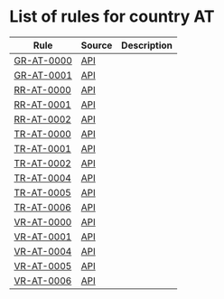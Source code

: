 # List of rules for country AT

| Rule | Source | Description |
| ---- | ------ | ----------- |
| [GR-AT-0000](GR-AT-0000.json) | [API](https://dgca-businessrule-service-test.ezdrav.si/rules/AT/29b10613199328c96caf18c2bad4243440142fea9f435a7f45b34f8dabacba22) |  |
| [GR-AT-0001](GR-AT-0001.json) | [API](https://dgca-businessrule-service-test.ezdrav.si/rules/AT/d1e4e36e53e078db44c345c514873498349c576f3d876d30f7d29f41837deb07) |  |
| [RR-AT-0000](RR-AT-0000.json) | [API](https://dgca-businessrule-service-test.ezdrav.si/rules/AT/e583ab4dbe8a69dbb99dbe29bbe22c761096590a7e1603fae484906f942bfb20) |  |
| [RR-AT-0001](RR-AT-0001.json) | [API](https://dgca-businessrule-service-test.ezdrav.si/rules/AT/a0749f56d71fc747503af9afcf6363d9a888ff3962bb1fcb594bf033edd18277) |  |
| [RR-AT-0002](RR-AT-0002.json) | [API](https://dgca-businessrule-service-test.ezdrav.si/rules/AT/98ecd31b0dd57b595031ee4bd4731288ffa6705a47ebc0b6573fa3ca1a88a872) |  |
| [TR-AT-0000](TR-AT-0000.json) | [API](https://dgca-businessrule-service-test.ezdrav.si/rules/AT/294464b85a95686381b16301bf389ad4dd6ed746f09ef2e7785582a0d252bdbb) |  |
| [TR-AT-0001](TR-AT-0001.json) | [API](https://dgca-businessrule-service-test.ezdrav.si/rules/AT/c7376da8cbe48b38a2b572b722615ac87c08de0a190609fb5e6b05e08922ac70) |  |
| [TR-AT-0002](TR-AT-0002.json) | [API](https://dgca-businessrule-service-test.ezdrav.si/rules/AT/1de203131fc05dccb0ace857c972a96bfc181f6b9d02ffd7590c8b62e9ebb543) |  |
| [TR-AT-0004](TR-AT-0004.json) | [API](https://dgca-businessrule-service-test.ezdrav.si/rules/AT/9b07766926bc5f09094dc311989e568d5d3614de6ce0746bea1b02b2a86e49ca) |  |
| [TR-AT-0005](TR-AT-0005.json) | [API](https://dgca-businessrule-service-test.ezdrav.si/rules/AT/373e9dfd7b7681c8235118addc52773368a7e1cce4229637c636348ab1c0d6a2) |  |
| [TR-AT-0006](TR-AT-0006.json) | [API](https://dgca-businessrule-service-test.ezdrav.si/rules/AT/92e2f3bba8d98aca526573a0cdc341a60eea8c58d4a770af509ada526420eead) |  |
| [VR-AT-0000](VR-AT-0000.json) | [API](https://dgca-businessrule-service-test.ezdrav.si/rules/AT/b17ec8097bbabd6e6e982a2221f52d1ed68b61dbcc581b12a64f94fdc00c6a0b) |  |
| [VR-AT-0001](VR-AT-0001.json) | [API](https://dgca-businessrule-service-test.ezdrav.si/rules/AT/7428290acf14a1b150d95d75f022b6a40b496879c9625d1f9aa8e372c8c360a1) |  |
| [VR-AT-0004](VR-AT-0004.json) | [API](https://dgca-businessrule-service-test.ezdrav.si/rules/AT/cc1fcbbbb16fe1f883a2609a9e40e2b34d3b3c194944ac7fc4c0c27bd94d2508) |  |
| [VR-AT-0005](VR-AT-0005.json) | [API](https://dgca-businessrule-service-test.ezdrav.si/rules/AT/aa34ef7a8d8edd7d064037b76ad30c0db1488caa47f8689c275653d6a6d7e9a9) |  |
| [VR-AT-0006](VR-AT-0006.json) | [API](https://dgca-businessrule-service-test.ezdrav.si/rules/AT/3ccbb2e3edfafdcae83dfb1a6ac7826e3f5842281517c2b58b05989d4af81fe7) |  |
